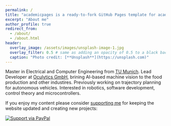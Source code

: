 ```yaml
---
permalink: /
title: "academicpages is a ready-to-fork GitHub Pages template for academic personal websites"
excerpt: "About me"
author_profile: true
redirect_from: 
  - /about/
  - /about.html
header:
  overlay_image: /assets/images/unsplash-image-1.jpg
  overlay_filter: 0.5 # same as adding an opacity of 0.5 to a black background
  caption: "Photo credit: [**Unsplash**](https://unsplash.com)"
---
```


Master in Electrical and Computer Engineering from [TU Munich](https://www.ei.tum.de/en/welcome/). 
Lead Developer at [Oculytics GmbH](https://oculytics.com/), brining AI-based machine vision to the food production and other industires.
Previously working on trajectory planning for autonomous vehicles. Interested in robotics, software development, control theory and microcontrollers.

If you enjoy my content please consider [supporting me](https://paypal.me/fpucher) for keeping the website updated and creating new projects:

[![Support via PayPal](https://cdn.rawgit.com/twolfson/paypal-github-button/1.0.0/dist/button.svg)](https://paypal.me/fpucher)

